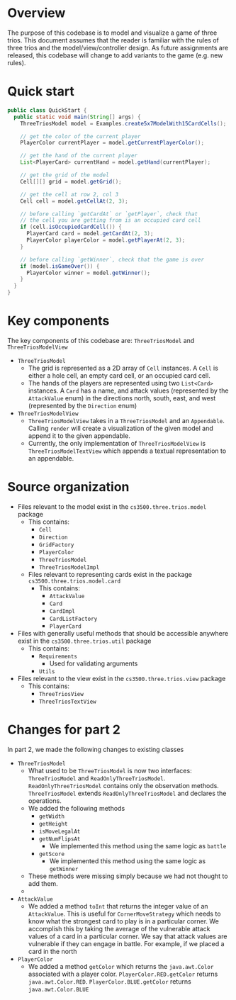 # Overview

The purpose of this codebase is to model and visualize a game of three trios. This document assumes
that the reader is familiar with the rules of three trios and the model/view/controller design. As
future assignments are released, this codebase will change to add variants to the game (e.g. new
rules).

# Quick start

```java
public class QuickStart {
  public static void main(String[] args) {
    ThreeTriosModel model = Examples.create5x7ModelWith15CardCells();

    // get the color of the current player
    PlayerColor currentPlayer = model.getCurrentPlayerColor();

    // get the hand of the current player
    List<PlayerCard> currentHand = model.getHand(currentPlayer);

    // get the grid of the model
    Cell[][] grid = model.getGrid();

    // get the cell at row 2, col 3
    Cell cell = model.getCellAt(2, 3);

    // before calling `getCardAt` or `getPlayer`, check that
    // the cell you are getting from is an occupied card cell
    if (cell.isOccupiedCardCell()) {
      PlayerCard card = model.getCardAt(2, 3);
      PlayerColor playerColor = model.getPlayerAt(2, 3);
    }

    // before calling `getWinner`, check that the game is over
    if (model.isGameOver()) {
      PlayerColor winner = model.getWinner();
    }
  }
}
```

# Key components

The key components of this codebase are: `ThreeTriosModel` and `ThreeTriosModelView`

- `ThreeTriosModel`
    - The grid is represented as a 2D array of `Cell` instances. A `Cell` is either a hole cell, an
      empty card cell, or an occupied card cell.
    - The hands of the players are represented using two `List<Card>` instances. A `Card` has a
      name, and attack values (represented by the `AttackValue` enum) in the directions north,
      south, east, and west (represented by the `Direction` enum)
- `ThreeTriosModelView`
    - `ThreeTriosModelView` takes in a `ThreeTriosModel` and an `Appendable`. Calling `render` will
      create a visualization of the given model and append it to the given appendable.
    - Currently, the only implementation of `ThreeTriosModelView` is `ThreeTriosModelTextView` which
      appends a textual representation to an appendable.

# Source organization

- Files relevant to the model exist in the `cs3500.three.trios.model` package
    - This contains:
        - `Cell`
        - `Direction`
        - `GridFactory`
        - `PlayerColor`
        - `ThreeTriosModel`
        - `ThreeTriosModelImpl`
    - Files relevant to representing cards exist in the package `cs3500.three.trios.model.card`
        - This contains:
            - `AttackValue`
            - `Card`
            - `CardImpl`
            - `CardListFactory`
            - `PlayerCard`
- Files with generally useful methods that should be accessible anywhere exist in
  the `cs3500.three.trios.util` package
    - This contains:
        - `Requirements`
            - Used for validating arguments
        - `Utils`
- Files relevant to the view exist in the `cs3500.three.trios.view` package
    - This contains:
        - `ThreeTriosView`
        - `ThreeTriosTextView`

# Changes for part 2

In part 2, we made the following changes to existing classes

- `ThreeTriosModel`
    - What used to be `ThreeTriosModel` is now two interfaces: `ThreeTriosModel`
      and `ReadOnlyThreeTriosModel`. `ReadOnlyThreeTriosModel` contains only the observation
      methods. `ThreeTriosModel` extends `ReadOnlyThreeTriosModel` and declares the operations.
    - We added the following methods
        - `getWidth`
        - `getHeight`
        - `isMoveLegalAt`
        - `getNumFlipsAt`
          - We implemented this method using the same logic as `battle`
        - `getScore`
          - We implemented this method using the same logic as `getWinner`
    - These methods were missing simply because we had not thought to add them.
    - 
- `AttackValue`
    - We added a method `toInt` that returns the integer value of an `AttackValue`. This is useful
      for `CornerMoveStrategy` which needs to know what the strongest card to play is in a
      particular corner. We accomplish this by taking the average of the vulnerable attack values of
      a card in a particular corner. We say that attack values are vulnerable if they can engage in
      battle. For example, if we placed a card in the north
- `PlayerColor`
    - We added a method `getColor` which returns the `java.awt.Color` associated with a player
      color. `PlayerColor.RED.getColor` returns `java.awt.Color.RED`. `PlayerColor.BLUE.getColor`
      returns `java.awt.Color.BLUE`